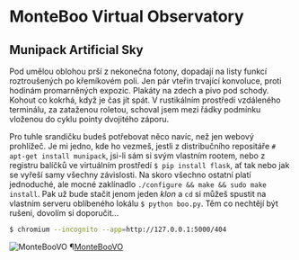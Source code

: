 # MonteBoo Virtual Observatory
## Munipack Artificial Sky

Pod umělou oblohou
prší z nekonečna fotony,
dopadají na listy funkcí
roztroušených po křemíkovém poli.
Jen pár vteřin trvající konvoluce,
proti hodinám promarněných expozic.
Plakáty na zdech a pivo pod schody.
Kohout co kokrhá, když je čas jít spát.
V rustikálním prostředí vzdáleného terminálu,
za zataženou roletou, schoval jsem mezi řádky
podmínku vloženou do cyklu pointy dvojitého záporu.

Pro tuhle srandičku budeš potřebovat
něco navíc, než jen webový prohlížeč.
Je mi jedno, kde ho vezmeš,
jestli z distribučního repositáře
`# apt-get install munipack`,
jsi-li sám si svým vlastním rootem,
nebo z registru balíčků
ve virtuálním prostředí
`$ pip install flask`,
ať tak nebo jak se vyřeší
samy všechny závislosti.
Na skoro všechno ostatní platí
jednoduché, ale mocné zaklínadlo
`./configure && make && sudo make install`.
Pak už bude stačit jenom jeden *klon*
a `cd` si můžeš spustit
na vlastním serveru
oblíbeného lokálu
`$ python boo.py`.
Těm co nechtějí být rušeni,
dovolím si doporučit...

```bash
$ chromium --incognito --app=http://127.0.0.1:5000/404
```

![MonteBooVO](http://astrograzl.github.io/img/monteboovo.png)
¶[MonteBooVO](https://github.com/astrograzl/MonteBooVO)

